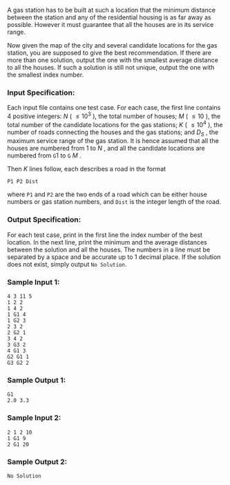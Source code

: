 <!-- Title
Gas Station (30)
-->
A gas station has to be built at such a location that the minimum distance
between the station and any of the residential housing is as far away as
possible. However it must guarantee that all the houses are in its service
range.

Now given the map of the city and several candidate locations for the gas
station, you are supposed to give the best recommendation. If there are more
than one solution, output the one with the smallest average distance to all
the houses. If such a solution is still not unique, output the one with the
smallest index number.

### Input Specification:

Each input file contains one test case. For each case, the first line contains
4 positive integers: $N$ ( $\le 10^3$ ), the total number of houses; $M$ (
$\le 10$ ), the total number of the candidate locations for the gas stations;
$K$ ( $\le 10^4$ ), the number of roads connecting the houses and the gas
stations; and $D_S$ , the maximum service range of the gas station. It is
hence assumed that all the houses are numbered from 1 to $N$ , and all the
candidate locations are numbered from `G`1 to `G` $M$ .

Then $K$ lines follow, each describes a road in the format

    
    
    P1 P2 Dist
    

where `P1` and `P2` are the two ends of a road which can be either house
numbers or gas station numbers, and `Dist` is the integer length of the road.

### Output Specification:

For each test case, print in the first line the index number of the best
location. In the next line, print the minimum and the average distances
between the solution and all the houses. The numbers in a line must be
separated by a space and be accurate up to 1 decimal place. If the solution
does not exist, simply output `No Solution`.

### Sample Input 1:

    
    
    4 3 11 5
    1 2 2
    1 4 2
    1 G1 4
    1 G2 3
    2 3 2
    2 G2 1
    3 4 2
    3 G3 2
    4 G1 3
    G2 G1 1
    G3 G2 2
    

### Sample Output 1:

    
    
    G1
    2.0 3.3
    

### Sample Input 2:

    
    
    2 1 2 10
    1 G1 9
    2 G1 20
    

### Sample Output 2:

    
    
    No Solution
    

